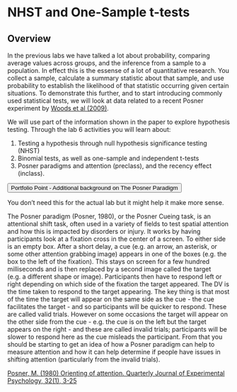 
# NHST and One-Sample t-tests

## Overview

In the previous labs we have talked a lot about probability, comparing average values across groups, and the inference from a sample to a population. In effect this is the essense of a lot of quantitative research. You  collect a sample, calculate a summary statistic about that sample, and use probability to establish the likelihood of that statistic occurring given certain situations. To demonstrate this further, and to start introducing commonly used statistical tests, we will look at data related to a recent Posner experiment by <a href = "https://www.sciencedirect.com/science/article/pii/S0005796708002738" target = "_blank">Woods et al (2009)</a>.

We will use part of the information shown in the paper to explore hypothesis testing. Through the lab 6 activities you will learn about:

1. Testing a hypothesis through null hypothesis significance testing (NHST)
2. Binomial tests, as well as one-sample and independent t-tests
3. Posner paradigms and attention (preclass), and the recency effect (inclass).


<div class='solution'><button>Portfolio Point - Additional background on The Posner Paradigm</button>

<div class="info">
<p>You don’t need this for the actual lab but it might help it make more sense.</p>
<p>The Posner paradigm (Posner, 1980), or the Posner Cueing task, is an attentional shift task, often used in a variety of fields to test spatial attention and how this is impacted by disorders or injury. It works by having participants look at a fixation cross in the center of a screen. To either side is an empty box. After a short delay, a cue (e.g. an arrow, an asterisk, or some other attention grabbing image) appears in one of the boxes (e.g. the box to the left of the fixation). This stays on screen for a few hundred milliseconds and is then replaced by a second image called the target (e.g. a different shape or image). Participants then have to respond left or right depending on which side of the fixation the target appeared. The DV is the time taken to respond to the target appearing. The key thing is that most of the time the target will appear on the same side as the cue - the cue facilitates the target - and so participants will be quicker to respond. These are called valid trials. However on some occasions the target will appear on the other side from the cue - e.g. the cue is on the left but the target appears on the right - and these are called invalid trials; participants will be slower to respond here as the cue misleads the participant. From that you should be starting to get an idea of how a Posner paradigm can help to measure attention and how it can help determine if people have issues in shifting attention (particularly from the invalid trials).</p>
<p><a href="https://www.tandfonline.com/doi/abs/10.1080/00335558008248231" target = "_blank">Posner, M. (1980) Orienting of attention. Quarterly Journal of Experimental Psychology, 32(1), 3-25</a></p>
</div>

</div>

